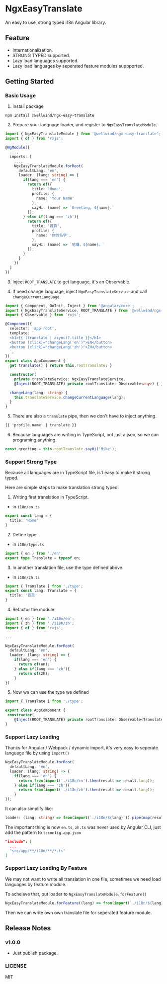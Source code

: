 # NgxEasyTranslate

An easy to use, strong typed i18n Angular library.

## Feature

- Internationalization.
- STRONG TYPED supported.
- Lazy load languages supported.
- Lazy load languages by seperated feature modules suppported.

## Getting Started

### Basic Usage

1. Install package

```shell
npm install @wellwind/ngx-easy-translate
```

2. Prepare your language loader, and register to `NgxEasyTranslateModule`.

```typescript
import { NgxEasyTranslateModule } from '@wellwind/ngx-easy-translate';
import { of } from 'rxjs';

@NgModule({
  ...,
  imports: [
    ...,
    NgxEasyTranslateModule.forRoot(
      defaultLang: 'en',
      loader: (lang: string) => {
        if(lang === 'en') {
          return of({
            title: 'Home',
            profile: {
              name: 'Your Name'
            },
            sayHi: (name) => `Greeting, ${name}.`
          });
        } else if(lang === 'zh'){
          return of({
            title: '首頁',
            profile: {
              name: '你的名字',
            },
            sayHi: (name) => `哈囉，${name}。`
          });
        }
      }
    })
  ]
})
```

3. Inject `ROOT_TRANSLATE` to get language, it's an Observable.

4. If need change language, inject `NgxEasyTranslateService` and call `changeCurrentLanguage`.

```typescript
import { Component, OnInit, Inject } from '@angular/core';
import { NgxEasyTranslateService, ROOT_TRANSLATE } from '@wellwind/ngx-easy-translate';
import { Observable } from 'rxjs';

@Component({
  selector: 'app-root',
  template: `
  <h1>{{ (translate | async)?.title }}</h1>
  <button (click)="changeLang('en')">EN</button>
  <button (click)="changeLang('zh')">ZH</button>
  `,
})
export class AppComponent {
  get translate() { return this.rootTranslate; }

  constructor(
    private translateService: NgxEasyTranslateService,
    @Inject(ROOT_TRANSLATE) private rootTranslate: Observable<any>) { }

  changeLang(lang: string) {
    this.translateService.changeCurrentLanguage(lang);
  }
}
```

5. There are also a `translate` pipe, then we don't have to inject anything.

```html
{{ 'profile.name' | translate }}
```

6. Because languages are writing in TypeScript, not just a json, so we can programing anything.

```typescript
const greeting = this.rootTranslate.sayHi('Mike');
```

### Support Strong Type

Because all languages are in TypeScript file, is't easy to make it strong typed.

Here are simple steps to make translation strong typed.

1. Writing first translation in TypeScript.

* in `i18n/en.ts`

```typescript
export const lang = {
  title: 'Home'
}
```

2. Define type.

* in `i18n/type.ts`

```typescript
import { en } from './en';
export type Translate = typeof en;
```

3. In another translation file, use the type defined above.

* in `i18n/zh.ts`

```typescript
import { Translate } from './type';
export const lang: Translate = {
  title: '首頁'
}
```

4. Refactor the module.

```typescript
import { en } from './i18n/en';
import { zh } from './i18n/zh';
import { of } from 'rxjs';

...

NgxEasyTranslateModule.forRoot(
  defaultLang: 'en',
  loader: (lang: string) => {
    if(lang === 'en') {
      return of(en);
    } else if(lang === 'zh'){
      return of(zh);
    }
})
```

5. Now we can use the type we defined

```typescript
import { Translate } from './type';

export class AppComponent {
 constructor(
    @Inject(ROOT_TRANSLATE) private rootTranslate: Observable<Translate>) { }
}
```

### Support Lazy Loading

Thanks for Angular / Webpack / dynamic import, it's very easy to seperate language file by using `import()`

```typescript
NgxEasyTranslateModule.forRoot(
  defaultLang: 'en',
  loader: (lang: string) => {
    if(lang === 'en') {
      return from(import('./i18n/en').then(result => result.lang));
    } else if(lang === 'zh'){
      return from(import('./i18n/zh').then(result => result.lang));
    }
});
```

It can also simplify like:

```typescript
loader: (lang: string) => from(import(`./i18n/${lang}`)).pipe(map(result => result.lang))
```

The important thing is now `en.ts`, `zh.ts` was never used by Angular CLI, just add the pattern to `tsconfig.app.json`

```json
"include": [
  ...
  "src/app/**/i18n/**/*.ts"
]
```

### Support Lazy Loading By Feature

We may not want to write all translation in one file, sometimes we need load languages by feature module.

To acheieve that, put loader to `NgxEasyTranslateModule.forFeature()`

```typescript
NgxEasyTranslateModule.forFeature((lang) => from(import(`./i18n/${lang}`).then(result => result.lang)))
```

Then we can write own own translate file for seperated feature module.

## Release Notes

### v1.0.0

* Just publish package.

### LICENSE

MIT